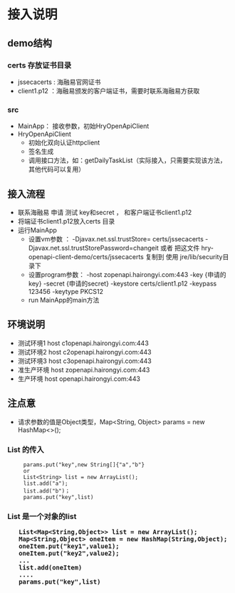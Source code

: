 # 接入说明
## demo结构
### certs 存放证书目录
* jssecacerts : 海融易官网证书
* client1.p12 ：海融易颁发的客户端证书，需要时联系海融易方获取
### src
* MainApp： 接收参数，初始HryOpenApiClient 
* HryOpenApiClient 
  * 初始化双向认证httpclient
  * 签名生成
  * 调用接口方法，如：getDailyTaskList（实际接入，只需要实现该方法，其他代码可以复用）

## 接入流程
* 联系海融易 申请 测试 key和secret ， 和客户端证书client1.p12
* 将端证书client1.p12放入certs 目录
* 运行MainApp
   * 设置vm参数 ：  -Djavax.net.ssl.trustStore= certs/jssecacerts -Djavax.net.ssl.trustStorePassword=changeit 或者 把这文件 hry-openapi-client-demo/certs/jssecacerts 复制到 使用 jre/lib/security目录下
   * 设置program参数： -host zopenapi.hairongyi.com:443 -key {申请的key} -secret {申请的secret} -keystore certs/client1.p12 -keypass 123456 -keytype PKCS12
   *  run MainApp的main方法 
   
## 环境说明
* 测试环境1 host c1openapi.hairongyi.com:443
* 测试环境2 host c2openapi.hairongyi.com:443
* 测试环境3 host c3openapi.hairongyi.com:443
* 准生产环境 host zopenapi.hairongyi.com:443
* 生产环境 host openapi.hairongyi.com:443   
   
## 注点意
*  请求参数的值是Object类型，Map<String, Object> params = new HashMap<>();

###  List<String> 的传入
```
     params.put("key",new String[]{"a","b"}
     or
     List<String> list = new ArrayList();
     list.add("a");
     list.add("b")；
     params.put("key",list)
```

###  List<Object> 是一个对象的list
```
   List<Map<String,Object>> list = new ArrayList();
   Map<String,Object> oneItem = new HashMap(String,Object);
   oneItem.put("key1",value1);
   oneItem.put("key2",value2);
   ...
   list.add(oneItem)
   ....
   params.put("key",list)
```

